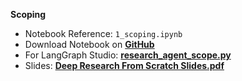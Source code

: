 **Scoping**

*   Notebook Reference: `1_scoping.ipynb`
*   Download Notebook on [**GitHub**](https://github.com/langchain-ai/deep_research_from_scratch/blob/main/notebooks/1_scoping.ipynb)
*   For LangGraph Studio: [**research_agent_scope.py**](https://github.com/langchain-ai/deep_research_from_scratch/blob/main/src/deep_research_from_scratch/research_agent_scope.py)
*   Slides: **[**Deep Research From Scratch Slides.pdf**](https://files.cdn.thinkific.com/file_uploads/967498/attachments/1e4/794/f99/Deep_Research_From_Scratch_Slides.pdf)**